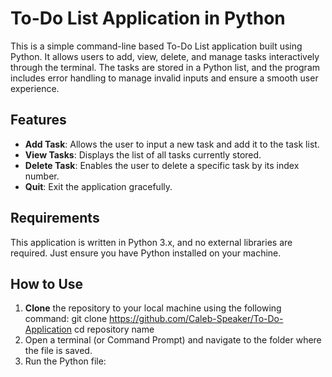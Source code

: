 # To-Do List Application in Python

This is a simple command-line based To-Do List application built using Python. It allows users to add, view, delete, and manage tasks interactively through the terminal. The tasks are stored in a Python list, and the program includes error handling to manage invalid inputs and ensure a smooth user experience.

## Features

- **Add Task**: Allows the user to input a new task and add it to the task list.
- **View Tasks**: Displays the list of all tasks currently stored.
- **Delete Task**: Enables the user to delete a specific task by its index number.
- **Quit**: Exit the application gracefully.

## Requirements

This application is written in Python 3.x, and no external libraries are required. Just ensure you have Python installed on your machine.

## How to Use

1. **Clone** the repository to your local machine using the following command:
git clone https://github.com/Caleb-Speaker/To-Do-Application
cd repository name
2. Open a terminal (or Command Prompt) and navigate to the folder where the file is saved.
3. Run the Python file:

